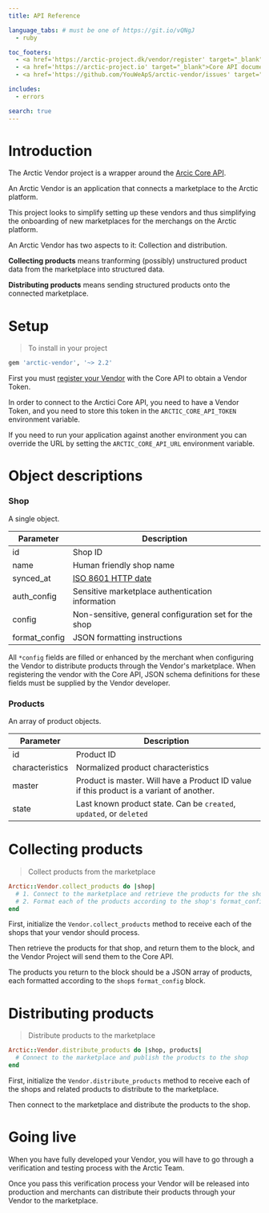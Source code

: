 ```yaml
---
title: API Reference

language_tabs: # must be one of https://git.io/vQNgJ
  - ruby

toc_footers:
  - <a href='https://arctic-project.dk/vendor/register' target="_blank">Register a Vendor</a>
  - <a href='https://arctic-project.io' target="_blank">Core API documentation</a>
  - <a href='https://github.com/YouWeApS/arctic-vendor/issues' target="_blank">Found a bug?</a>

includes:
  - errors

search: true
---
```


# Introduction

The Arctic Vendor project is a wrapper around the [Arcic Core API](https://arctic-project.io).

An Arctic Vendor is an application that connects a marketplace to the Arctic platform.

This project looks to simplify setting up these vendors and thus simplifying the onboarding of new marketplaces for the merchangs on the Arctic platform.

An Arctic Vendor has two aspects to it: Collection and distribution.

**Collecting products** means tranforming (possibly) unstructured product data
from the marketplace into structured data.

**Distributing products** means sending structured products onto the connected
marketplace.

# Setup

> To install in your project

```ruby
gem 'arctic-vendor', '~> 2.2'
```

First you must [register your Vendor](https://arctic-project.dk/vendor/register)
with the Core API to obtain a Vendor Token.

In order to connect to the Arctici Core API, you need to have a Vendor Token,
and you need to store this token in the `ARCTIC_CORE_API_TOKEN` environment
variable.

If you need to run your application against another environment you can override
the URL by setting the `ARCTIC_CORE_API_URL` environment variable.

# Object descriptions

### Shop

A single object.

Parameter | Description
--------- | -----------
id | Shop ID
name | Human friendly shop name
synced_at | [ISO 8601 HTTP date](https://en.wikipedia.org/wiki/ISO_8601)
auth_config | Sensitive marketplace authentication information
config | Non-sensitive, general configuration set for the shop
format_config | JSON formatting instructions

<aside class="notice">
All <code>*config</code> fields are filled or enhanced by the merchant when
configuring the Vendor to distribute products through the Vendor's marketplace.
When registering the vendor with the Core API, JSON schema definitions for these
fields must be supplied by the Vendor developer.
</aside>

### Products

An array of product objects.

Parameter | Description
--------- | -----------
id | Product ID
characteristics | Normalized product characteristics
master | Product is master. Will have a Product ID value if this product is a variant of another.
state | Last known product state. Can be <code>created</code>, <code>updated</code>, or <code>deleted</code>

# Collecting products

> Collect products from the marketplace

```ruby
Arctic::Vendor.collect_products do |shop|
  # 1. Connect to the marketplace and retrieve the products for the shop
  # 2. Format each of the products according to the shop's format_config
end
```

First, initialize the `Vendor.collect_products` method to receive each of the
shops that your vendor should process.

Then retrieve the products for that shop, and return them to the block, and the
Vendor Project will send them to the Core API.

The products you return to the block should be a JSON array of products, each
formatted according to the `shop`s `format_config` block.

# Distributing products

> Distribute products to the marketplace

```ruby
Arctic::Vendor.distribute_products do |shop, products|
  # Connect to the marketplace and publish the products to the shop
end
```

First, initialize the `Vendor.distribute_products` method to receive each of the
shops and related products to distribute to the marketplace.

Then connect to the marketplace and distribute the products to the shop.

# Going live

When you have fully developed your Vendor, you will have to go through a
verification and testing process with the Arctic Team.

Once you pass this verification process your Vendor will be released into
production and merchants can distribute their products through your Vendor to
the marketplace.
